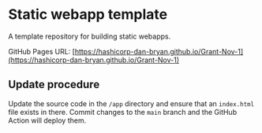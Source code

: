 # Static webapp template

A template repository for building static webapps.

GitHub Pages URL: [https://hashicorp-dan-bryan.github.io/Grant-Nov-1](https://hashicorp-dan-bryan.github.io/Grant-Nov-1)

## Update procedure

Update the source code in the `/app` directory and ensure that an `index.html` file exists in there. Commit changes to the `main` branch and the GitHub Action will deploy them.